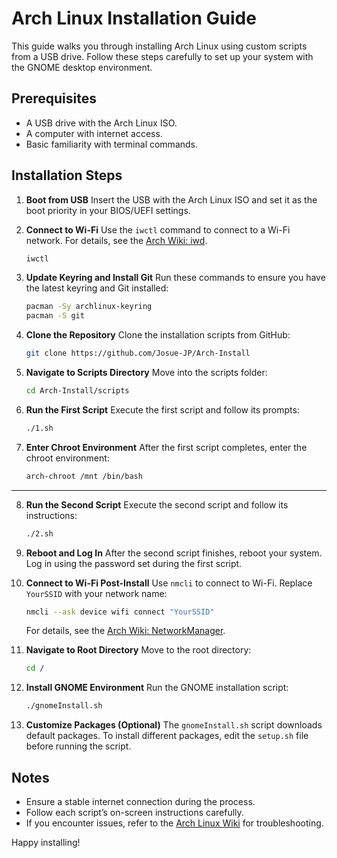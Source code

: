 # Arch Linux Installation Guide

This guide walks you through installing Arch Linux using custom scripts from a USB drive. Follow these steps carefully to set up your system with the GNOME desktop environment.

## Prerequisites
- A USB drive with the Arch Linux ISO.
- A computer with internet access.
- Basic familiarity with terminal commands.

## Installation Steps

1. **Boot from USB**
   Insert the USB with the Arch Linux ISO and set it as the boot priority in your BIOS/UEFI settings.

2. **Connect to Wi-Fi**
   Use the `iwctl` command to connect to a Wi-Fi network.
   For details, see the [Arch Wiki: iwd](https://wiki.archlinux.org/title/Iwd).
   ```bash
   iwctl
   ```

3. **Update Keyring and Install Git**
   Run these commands to ensure you have the latest keyring and Git installed:
   ```bash
   pacman -Sy archlinux-keyring
   pacman -S git
   ```

4. **Clone the Repository**
   Clone the installation scripts from GitHub:
   ```bash
   git clone https://github.com/Josue-JP/Arch-Install
   ```

5. **Navigate to Scripts Directory**
   Move into the scripts folder:
   ```bash
   cd Arch-Install/scripts
   ```

6. **Run the First Script**
   Execute the first script and follow its prompts:
   ```bash
   ./1.sh
   ```

7. **Enter Chroot Environment**
   After the first script completes, enter the chroot environment:
   ```bash
   arch-chroot /mnt /bin/bash
   ```
-------

8. **Run the Second Script**
   Execute the second script and follow its instructions:
   ```bash
   ./2.sh
   ```

9. **Reboot and Log In**
    After the second script finishes, reboot your system. Log in using the password set during the first script.

10. **Connect to Wi-Fi Post-Install**
    Use `nmcli` to connect to Wi-Fi. Replace `YourSSID` with your network name:
    ```bash
    nmcli --ask device wifi connect "YourSSID"
    ```
    For details, see the [Arch Wiki: NetworkManager](https://wiki.archlinux.org/title/NetworkManager).

11. **Navigate to Root Directory**
    Move to the root directory:
    ```bash
    cd /
    ```

12. **Install GNOME Environment**
    Run the GNOME installation script:
    ```bash
    ./gnomeInstall.sh
    ```

13. **Customize Packages (Optional)**
    The `gnomeInstall.sh` script downloads default packages. To install different packages, edit the `setup.sh` file before running the script.

## Notes
- Ensure a stable internet connection during the process.
- Follow each script’s on-screen instructions carefully.
- If you encounter issues, refer to the [Arch Linux Wiki](https://wikilyrics.org/) for troubleshooting.

Happy installing!
